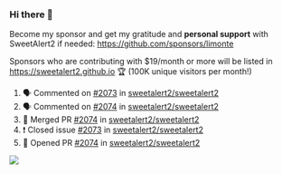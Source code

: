 ### Hi there 👋

Become my sponsor and get my gratitude and **personal support** with SweetAlert2 if needed: https://github.com/sponsors/limonte

Sponsors who are contributing with $19/month or more will be listed in https://sweetalert2.github.io 🏆 (100K unique visitors per month!)

<!--START_SECTION:activity-->
1. 🗣 Commented on [#2073](https://github.com/sweetalert2/sweetalert2/issues/2073) in [sweetalert2/sweetalert2](https://github.com/sweetalert2/sweetalert2)
2. 🗣 Commented on [#2074](https://github.com/sweetalert2/sweetalert2/issues/2074) in [sweetalert2/sweetalert2](https://github.com/sweetalert2/sweetalert2)
3. 🎉 Merged PR [#2074](https://github.com/sweetalert2/sweetalert2/pull/2074) in [sweetalert2/sweetalert2](https://github.com/sweetalert2/sweetalert2)
4. ❗️ Closed issue [#2073](https://github.com/sweetalert2/sweetalert2/issues/2073) in [sweetalert2/sweetalert2](https://github.com/sweetalert2/sweetalert2)
5. 💪 Opened PR [#2074](https://github.com/sweetalert2/sweetalert2/pull/2074) in [sweetalert2/sweetalert2](https://github.com/sweetalert2/sweetalert2)
<!--END_SECTION:activity-->

![](https://github-readme-stats.vercel.app/api?username=limonte&theme=vue&show_icons=true)

